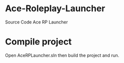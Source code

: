 # Ace-Roleplay-Launcher
Source Code Ace RP Launcher

# Compile project

Open AceRPLauncher.sln then build the project and run.
